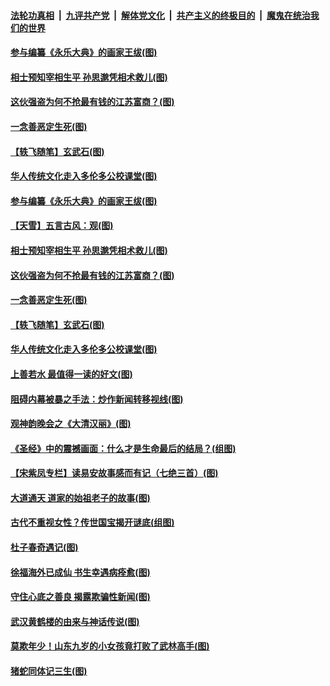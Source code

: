 

####  [法轮功真相](../../../../basic/blob/master/README.md?t=04120230) &nbsp;|&nbsp; [九评共产党](../../../../9ping.md/blob/master/README.md?t=04120230) &nbsp;|&nbsp; [解体党文化](../../../../jtdwh.md/blob/master/README.md?t=04120230)  &nbsp;|&nbsp; [共产主义的终极目的](../../../../gczydzjmd.md/blob/master/README.md?t=04120230) &nbsp;|&nbsp; [魔鬼在统治我们的世界](../../../../mgztzwmdsj.md/blob/master/README.md?t=04120230) 

#### [参与编纂《永乐大典》的画家王绂(图)](../pages/p7/927543.md?t=04120230) 

#### [相士预知宰相生平 孙思邈凭相术救儿(图)](../pages/p7/929127.md?t=04120230) 

#### [这伙强盗为何不抢最有钱的江苏富商？(图)](../pages/p7/929168.md?t=04120230) 

#### [一念善恶定生死(图)](../pages/p7/929057.md?t=04120230) 

#### [【轶飞随笔】玄武石(图)](../pages/p7/928926.md?t=04120230) 

#### [华人传统文化走入多伦多公校课堂(图)](../pages/p7/928946.md?t=04120230) 

#### [参与编纂《永乐大典》的画家王绂(图)](../pages/p7/927543.md?t=04120230) 

#### [【天雪】五言古风：观(图)](../pages/p7/929298.md?t=04120230) 

#### [相士预知宰相生平 孙思邈凭相术救儿(图)](../pages/p7/929127.md?t=04120230) 

#### [这伙强盗为何不抢最有钱的江苏富商？(图)](../pages/p7/929168.md?t=04120230) 

#### [一念善恶定生死(图)](../pages/p7/929057.md?t=04120230) 

#### [【轶飞随笔】玄武石(图)](../pages/p7/928926.md?t=04120230) 

#### [华人传统文化走入多伦多公校课堂(图)](../pages/p7/928946.md?t=04120230) 

#### [上善若水 最值得一读的好文(图)](../pages/p7/929063.md?t=04120230) 

#### [阻碍内幕被暴之手法：炒作新闻转移视线(图)](../pages/p7/928805.md?t=04120230) 

#### [观神韵晚会之《大清汉丽》(图)](../pages/p7/926207.md?t=04120230) 

#### [《圣经》中的震撼画面：什么才是生命最后的结局？(组图)](../pages/p7/928693.md?t=04120230) 

#### [【宋紫凤专栏】读易安故事感而有记（七绝三首）(图)](../pages/p7/928924.md?t=04120230) 

#### [大道通天 道家的始祖老子的故事(图)](../pages/p7/928809.md?t=04120230) 

#### [古代不重视女性？传世国宝揭开谜底(组图)](../pages/p7/928633.md?t=04120230) 

#### [杜子春奇遇记(图)](../pages/p7/928923.md?t=04120230) 

#### [徐福海外已成仙 书生幸遇病痊愈(图)](../pages/p7/928788.md?t=04120230) 

#### [守住心底之善良 揭露欺骗性新闻(图)](../pages/p7/928584.md?t=04120230) 

#### [武汉黄鹤楼的由来与神话传说(图)](../pages/p7/928819.md?t=04120230) 

#### [莫欺年少！山东九岁的小女孩竟打败了武林高手(图)](../pages/p7/928619.md?t=04120230) 

#### [猪蛇同体记三生(图)](../pages/p7/928272.md?t=04120230) 

